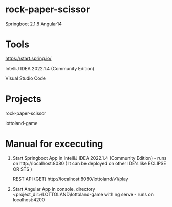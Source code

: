 # rock-paper-scissor
Springboot 2.1.8 Angular14

# Tools
https://start.spring.io/

IntelliJ IDEA 2022.1.4 (Community Edition)

Visual Studio Code

# Projects
rock-paper-scissor

lottoland-game

# Manual for excecuting
1. Start Springboot App in IntelliJ IDEA 2022.1.4 (Community Edition) - runs on http://localhost:8080   ( It can be deployed on other IDE's like ECLIPSE OR STS )
   
   REST API (GET) http://localhost:8080/lottoland/v1/play
   

2. Start Angular App in console, directory <project_dir>\LOTTOLAND\lottoland-game with ng serve - runs on localhost:4200
